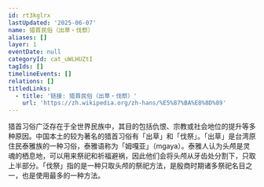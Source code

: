 ```yaml
---
id: rt3kglrx
lastUpdated: '2025-06-07'
name: 猎首民俗（出草・伐祭）
aliases: []
layer: 1
eventDate: null
categoryId: cat_uWLHUZtI
tagIds: []
timelineEvents: []
relations: []
titledLinks:
  - title: '链接: 猎首民俗（出草・伐祭）'
    url: 'https://zh.wikipedia.org/zh-hans/%E5%87%BA%E8%8D%89'
---
```

猎首习俗广泛存在于全世界民族中，其目的包括仇恨、宗教或社会地位的提升等多种原因。中国本土的较为著名的猎首习俗有「出草」和「伐祭」。「出草」是台湾原住民泰雅族的一种习俗，泰雅语称为「姆嘎亚」（mgaya）。泰雅人认为头颅是灵魂的栖息地，可以用来祭祀和祈福避祸，因此他们会将头颅从牙齿处分割下，只取上半部分。「伐祭」指的是一种只取头颅的祭祀方法，是殷商时期诸多祭祀名目之一，也是使用最多的一种方法。

